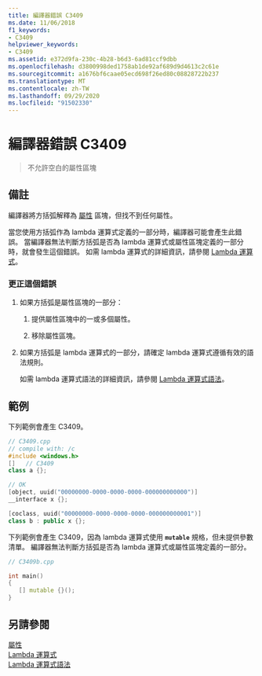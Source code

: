 ```yaml
---
title: 編譯器錯誤 C3409
ms.date: 11/06/2018
f1_keywords:
- C3409
helpviewer_keywords:
- C3409
ms.assetid: e372d9fa-230c-4b28-b6d3-6ad81ccf9dbb
ms.openlocfilehash: d3800998ded1758ab1de92af689d9d4613c2c61e
ms.sourcegitcommit: a1676bf6caae05ecd698f26ed80c08828722b237
ms.translationtype: MT
ms.contentlocale: zh-TW
ms.lasthandoff: 09/29/2020
ms.locfileid: "91502330"
---
```

# <a name="compiler-error-c3409"></a>編譯器錯誤 C3409

> 不允許空白的屬性區塊

## <a name="remarks"></a>備註

編譯器將方括弧解釋為 [屬性](../../windows/attributes/attributes-alphabetical-reference.md) 區塊，但找不到任何屬性。

當您使用方括弧作為 lambda 運算式定義的一部分時，編譯器可能會產生此錯誤。 當編譯器無法判斷方括弧是否為 lambda 運算式或屬性區塊定義的一部分時，就會發生這個錯誤。 如需 lambda 運算式的詳細資訊，請參閱 [Lambda 運算式](../../cpp/lambda-expressions-in-cpp.md)。

### <a name="to-correct-this-error"></a>更正這個錯誤

1. 如果方括弧是屬性區塊的一部分：

   1. 提供屬性區塊中的一或多個屬性。

   1. 移除屬性區塊。

1. 如果方括弧是 lambda 運算式的一部分，請確定 lambda 運算式遵循有效的語法規則。

   如需 lambda 運算式語法的詳細資訊，請參閱 [Lambda 運算式語法](../../cpp/lambda-expression-syntax.md)。

## <a name="examples"></a>範例

下列範例會產生 C3409。

```cpp
// C3409.cpp
// compile with: /c
#include <windows.h>
[]   // C3409
class a {};

// OK
[object, uuid("00000000-0000-0000-0000-000000000000")]
__interface x {};

[coclass, uuid("00000000-0000-0000-0000-000000000001")]
class b : public x {};
```

下列範例會產生 C3409，因為 lambda 運算式使用 **`mutable`** 規格，但未提供參數清單。 編譯器無法判斷方括弧是否為 lambda 運算式或屬性區塊定義的一部分。

```cpp
// C3409b.cpp

int main()
{
   [] mutable {}();
}
```

## <a name="see-also"></a>另請參閱

[屬性](../../windows/attributes/attributes-alphabetical-reference.md)<br/>
[Lambda 運算式](../../cpp/lambda-expressions-in-cpp.md)<br/>
[Lambda 運算式語法](../../cpp/lambda-expression-syntax.md)
